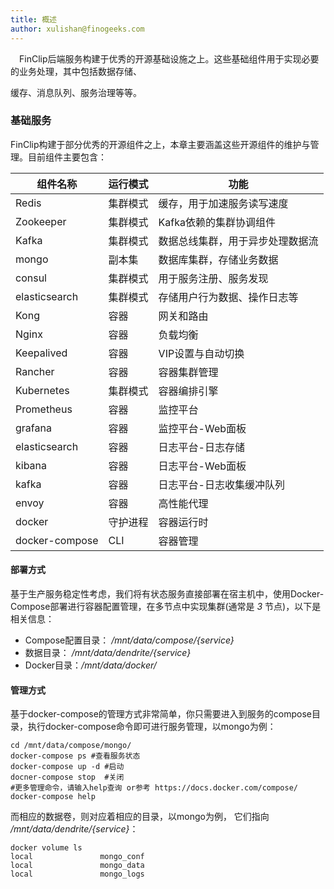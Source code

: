 ```yaml
---
title: 概述
author: xulishan@finogeeks.com
---
```


&emsp;FinClip后端服务构建于优秀的开源基础设施之上。这些基础组件用于实现必要的业务处理，其中包括数据存储、

缓存、消息队列、服务治理等等。

### 基础服务

FinClip构建于部分优秀的开源组件之上，本章主要涵盖这些开源组件的维护与管理。目前组件主要包含：

|  组件名称        | 运行模式 | 功能                             |
|  --------------  | -------- | -------------------------------- |
|  Redis           | 集群模式 | 缓存，用于加速服务读写速度       |
|  Zookeeper       | 集群模式 | Kafka依赖的集群协调组件          |
|  Kafka           | 集群模式 | 数据总线集群，用于异步处理数据流 |
|  mongo           | 副本集   | 数据库集群，存储业务数据         |
|  consul          | 集群模式 | 用于服务注册、服务发现           |
|  elasticsearch   | 集群模式 | 存储用户行为数据、操作日志等     |
|  Kong            | 容器     | 网关和路由                       |
|  Nginx           | 容器     | 负载均衡                         |
|  Keepalived      | 容器     | VIP设置与自动切换                |
|  Rancher         | 容器     | 容器集群管理                     |
|  Kubernetes      | 集群模式 | 容器编排引擎                     |
|  Prometheus      | 容器     | 监控平台                         |
|  grafana         | 容器     | 监控平台-Web面板                 |
|  elasticsearch   | 容器     | 日志平台-日志存储                |
|  kibana          | 容器     | 日志平台-Web面板                 |
|  kafka           | 容器     | 日志平台-日志收集缓冲队列        |
|  envoy           | 容器     | 高性能代理                       |
|  docker          | 守护进程 | 容器运行时                       |
|  docker-compose  | CLI      | 容器管理                         |



#### 部署方式

基于生产服务稳定性考虑，我们将有状态服务直接部署在宿主机中，使用Docker-Compose部署进行容器配置管理，在多节点中实现集群(通常是 *3* 节点)，以下是相关信息：

* Compose配置目录： */mnt/data/compose/{service}*
* 数据目录： */mnt/data/dendrite/{service}*
* Docker目录：*/mnt/data/docker/*



####  管理方式

基于docker-compose的管理方式非常简单，你只需要进入到服务的compose目录，执行docker-compose命令即可进行服务管理，以mongo为例：

```shell
cd /mnt/data/compose/mongo/
docker-compose ps #查看服务状态
docker-compose up -d #启动
docner-compose stop  #关闭
#更多管理命令，请输入help查询 or参考 https://docs.docker.com/compose/
docker-compose help
```

而相应的数据卷，则对应着相应的目录，以mongo为例， 它们指向 */mnt/data/dendrite/{service}*：

```shell
docker volume ls
local               mongo_conf
local               mongo_data
local               mongo_logs
```



